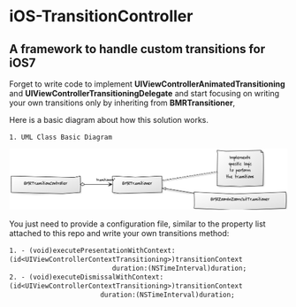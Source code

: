 iOS-TransitionController
========================

A framework to handle custom transitions for iOS7
-------------------------------------------------

Forget to write code to implement **UIViewControllerAnimatedTransitioning** and **UIViewControllerTransitioningDelegate** and start focusing on writing your own transitions only by inheriting from **BMRTransitioner**,

Here is a basic diagram about how this solution works.

    1. UML Class Basic Diagram
![UML Class Diagram](https://raw.githubusercontent.com/barbaramartina/iOS-TransitionController/master/resources/UML-Diagram.png)


You just need to provide a configuration file, similar to the property list attached to this repo and write your own transitions method:

    1. - (void)executePresentationWithContext:(id<UIViewControllerContextTransitioning>)transitionContext
                              duration:(NSTimeInterval)duration;
    2. - (void)executeDismissalWithContext:(id<UIViewControllerContextTransitioning>)transitionContext
                           duration:(NSTimeInterval)duration;
